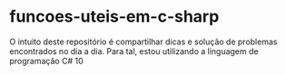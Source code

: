 # funcoes-uteis-em-c-sharp
O intuito deste repositório é compartilhar dicas e solução de problemas encontrados no dia a dia. Para tal, estou utilizando a linguagem de programação C# 10
